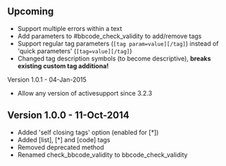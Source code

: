 Upcoming
--------

* Support multiple errors within a text
* Add parameters to #bbcode_check_validity to add/remove tags
* Support regular tag parameters (`[tag param=value][/tag]`) instead of 'quick parameters' (`[tag=value][/tag]`)
* Changed tag description symbols (to become descriptive), **breaks existing custom tag additiona!**

Version 1.0.1 - 04-Jan-2015

* Allow any version of activesupport since 3.2.3

Version 1.0.0 - 11-Oct-2014
---------------------------

* Added 'self closing tags' option (enabled for [*])
* Added [list], [*] and [code] tags
* Removed deprecated method
* Renamed check_bbcode_validity to bbcode_check_validity

